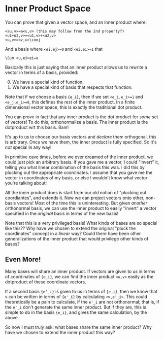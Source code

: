 # Inner Product Space

You can prove that given a vector space, and an inner product where:

```
<au,v>=a<u,v> (this may follow from the 2nd property?)
<u1+u2,v>=<u1,v>+<u2,v>
<u,v>=<v,u>\conj
```

And a basis where `<ei,ej>=0` and `<ei,ei>=1` that

```
\Sum <u,ei>ei=u
```

Basically this is just saying that an inner product allows us to
rewrite a vector in terms of a basis, provided:

0. We have a special kind of function,
1. We have a special kind of basis that respects that function.

Note that if we choose a basis `{e_i}`, then if we set `<e_i,e_i>=1`
and `<e_j,e_i>=0`, this defines the rest of the inner product. In a
finite dimensional vector space, this is exactly the traditional dot
product.

You can prove in fact that any inner product is the dot product for
*some* set of vectors! To do this, orthonormalize a basis. The inner
product is the dotproduct wrt this basis. Bam!

It's up to us to choose our basis vectors and *declare* them
orthogonal, this is arbitrary. Once we have them, the inner product is
fully specified. So it's *not* special in any way!

In primitive cave times, before we ever dreamed of the inner product,
we could just pick an arbitrary basis. If you gave me a vector, I
could "invert" it, telling you what linear combination of the basis
this was. I did this by plucking out the appropriate coordinates. I
assume that you gave me the vector in coordinates of my basis, or else
I wouldn't know what vector you're talking about!

All the inner product does is start from our old notion of "plucking
out coordiantes", and extends it. Now we can project vectors onto
other, non-basis vectors! Most of the time this is uninteresting. But
given *another* orthonormal basis, we can use the inner product to
easily "invert" a vector specified in the *original* basis in terms of
the new basis!

Note that this is a very privileged basis! What kinds of bases are so
special like this?? Why have we chosen to extend the original "pluck
the coordinates" concept in a *linear* way? Could there have been
other generalizations of the inner product that would privilege other
kinds of bases?

## Even More!

Many bases will share an inner product. If vectors are given to us in
terms of coordinates of `{e_i}`, we can find the inner product `<u,v>`
easily as the dotproduct of these coordinate vectors.

If a second basis `{e'_i}` is given to us in terms of `{e_i}`, then we
know that `v` can be written in terms of `{e'_i}` by calculating
`<v,e'_i>`. This could theoretically be a pain to calculate, if the
`e'_i` are not orthonormal; that is, if the `e'_i` don't generate the
same inner product. But if they are, this is simple to do in the basis
`{e_i}`, and gives the same calculation, by the above.

So now I must truly ask: what bases share the same inner product? Why
have we chosen to extend the inner product this way?
